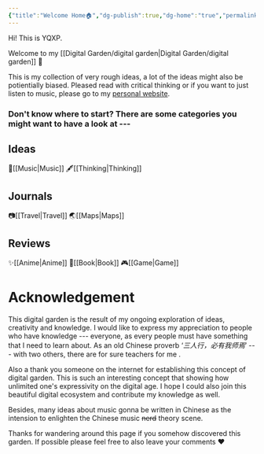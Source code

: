 ```yaml
---
{"title":"Welcome Home🏠","dg-publish":true,"dg-home":"true","permalink":"/digital-garden/hi-this-is-yqxp/","tags":["gardenEntry"],"dgPassFrontmatter":true}
---
```



Hi! This is YQXP. 

Welcome to my [[Digital Garden/digital garden\|Digital Garden/digital garden]] 🌱

This is my collection of very rough ideas, a lot of the ideas might also be potientially biased. Pleased read with critical thinking or if you want to just listen to music, please go to my [personal website](https://yqxp.wordpress.com). 
### **Don't know where to start? There are some categories you might want to have a look at ---**
## **Ideas**
🎹[[Music\|Music]]
🖋️[[Thinking\|Thinking]]
## **Journals**
📷[[Travel\|Travel]]
🌏[[Maps\|Maps]]
## **Reviews**
✨[[Anime\|Anime]]
📖[[Book\|Book]]
🎮[[Game\|Game]]

# **Acknowledgement**

This digital garden is the result of my ongoing exploration of ideas, creativity and knowledge. I would like to express my appreciation to people who have knowledge --- everyone, as every people must have something that I need to learn about. As an old Chinese proverb ‘*三人行，必有我师焉*’ --- with two others, there are for sure teachers for me . 

Also a thank you someone on the internet for establishing this concept of digital garden. This is such an interesting concept that showing how unlimited one's expressivity on the digital age. I hope I could also join this beautiful digital ecosystem and contribute my knowledge as well. 

Besides, many ideas about music gonna be written in Chinese as the intension to enlighten the Chinese music ~~nerd~~ theory scene. 

Thanks for wandering around this page if you somehow discovered this garden. If possible please feel free to also leave your comments ❤️